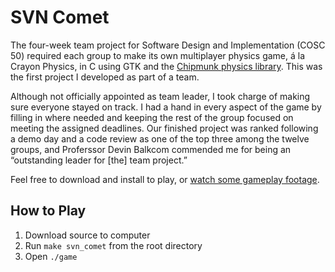 SVN Comet
======================

The four-week team project for Software Design and Implementation (COSC 50) required each group to make its own multiplayer physics game, á la Crayon Physics, in C using GTK and the [Chipmunk physics library](http://chipmunk-physics.net/ "Chipmunk Physics"). This was the first project I developed as part of a team.

Although not officially appointed as team leader, I took charge of making sure everyone stayed on track. I had a hand in every aspect of the game by filling in where needed and keeping the rest of the group focused on meeting the assigned deadlines. Our finished project was ranked following a demo day and a code review as one of the top three among the twelve groups, and Proferssor Devin Balkcom commended me for being an “outstanding leader for [the] team project.”

Feel free to download and install to play, or [watch some gameplay footage](http://youtu.be/enx-TMtO77I "SVN Comet Gameplay").

## How to Play

1. Download source to computer
2. Run `make svn_comet` from the root directory
3. Open `./game`
